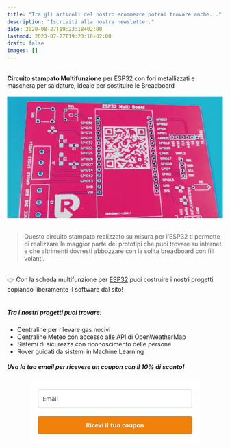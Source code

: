 ```yaml
---
title: "Tra gli articoli del nostro ecommerce potrai trovare anche..."
description: "Iscriviti alla nostra newsletter."
date: 2020-08-27T19:23:18+02:00
lastmod: 2023-07-27T19:23:18+02:00
draft: false
images: []
---
```




</br>
<div class="alert alert-doks d-flexflex-shrink-1" role="alert">
<strong>Circuito stampato Multifunzione</strong> per ESP32 con fori metallizzati e maschera per saldature, ideale per sostituire le Breadboard
</div>

</br>

<img class="x figure-img img-fluid lazyload blur-up" width="800" alt="" src="images/101.png">
</br>
</br>

> Questo circuito stampato realizzato su misura per l’ESP32 ti permette di realizzare la maggior parte dei prototipi che puoi trovare su internet e che altrimenti dovresti abbozzare con la solita breadboard con fili volanti.

</br>

<div class="alert alert-doks d-flexflex-shrink-1" role="alert"> 👉 
Con la scheda multifunzione per <a href="https://www.robotdazero.it/tags/esp32/" target="_blank" rel="noopener">ESP32</a> puoi costruire i nostri progetti copiando liberamente il software dal sito!
</div>
</br>

##### Tra i nostri progetti puoi trovare:
- Centraline per rilevare gas nocivi
- Centraline Meteo con accesso alle API di OpenWeatherMap 
- Sistemi di sicurezza con riconoscimento delle persone
- Rover guidati da sistemi in Machine Learning

##### Usa la tua email per ricevere un coupon con il 10% di sconto!




<style type="text/css">
  @import url(https://assets.mlcdn.com/fonts.css?version=1688033);
</style>
<style type="text/css">
  .ml-form-embedSubmitLoad{display:inline-block;width:20px;height:20px}.g-recaptcha{transform:scale(1);-webkit-transform:scale(1);transform-origin:0 0;-webkit-transform-origin:0 0}.sr-only{position:absolute;width:1px;height:1px;padding:0;margin:-1px;overflow:hidden;clip:rect(0,0,0,0);border:0}.ml-form-embedSubmitLoad:after{content:" ";display:block;width:11px;height:11px;margin:1px;border-radius:50%;border:4px solid #fff;border-color:#fff #fff #fff transparent;animation:ml-form-embedSubmitLoad 1.2s linear infinite}@keyframes ml-form-embedSubmitLoad{0%{transform:rotate(0)}100%{transform:rotate(360deg)}}#mlb2-5825676.ml-form-embedContainer{box-sizing:border-box;display:table;margin:0 auto;position:static;width:100%!important}#mlb2-5825676.ml-form-embedContainer button,#mlb2-5825676.ml-form-embedContainer h4,#mlb2-5825676.ml-form-embedContainer p,#mlb2-5825676.ml-form-embedContainer span{text-transform:none!important;letter-spacing:normal!important}#mlb2-5825676.ml-form-embedContainer .ml-form-embedWrapper{background-color:#fff;border-width:0;border-color:transparent;border-radius:4px;border-style:solid;box-sizing:border-box;display:inline-block!important;margin:0;padding:0;position:relative}#mlb2-5825676.ml-form-embedContainer .ml-form-embedWrapper.embedDefault,#mlb2-5825676.ml-form-embedContainer .ml-form-embedWrapper.embedPopup{width:400px}#mlb2-5825676.ml-form-embedContainer .ml-form-embedWrapper.embedForm{max-width:400px;width:100%}#mlb2-5825676.ml-form-embedContainer .ml-form-align-left{text-align:left}#mlb2-5825676.ml-form-embedContainer .ml-form-align-center{text-align:center}#mlb2-5825676.ml-form-embedContainer .ml-form-align-default{display:table-cell!important;vertical-align:middle!important;text-align:center!important}#mlb2-5825676.ml-form-embedContainer .ml-form-align-right{text-align:right}#mlb2-5825676.ml-form-embedContainer .ml-form-embedWrapper .ml-form-embedHeader img{border-top-left-radius:4px;border-top-right-radius:4px;height:auto;margin:0 auto!important;max-width:100%;width:undefinedpx}#mlb2-5825676.ml-form-embedContainer .ml-form-embedWrapper .ml-form-embedBody,#mlb2-5825676.ml-form-embedContainer .ml-form-embedWrapper .ml-form-successBody{padding:20px 20px 0 20px}#mlb2-5825676.ml-form-embedContainer .ml-form-embedWrapper .ml-form-embedBody.ml-form-embedBodyHorizontal{padding-bottom:0}#mlb2-5825676.ml-form-embedContainer .ml-form-embedWrapper .ml-form-embedBody .ml-form-embedContent,#mlb2-5825676.ml-form-embedContainer .ml-form-embedWrapper .ml-form-successBody .ml-form-successContent{text-align:left;margin:0 0 20px 0}#mlb2-5825676.ml-form-embedContainer .ml-form-embedWrapper .ml-form-embedBody .ml-form-embedContent h4,#mlb2-5825676.ml-form-embedContainer .ml-form-embedWrapper .ml-form-successBody .ml-form-successContent h4{color:#222;font-family:'Open Sans',Arial,Helvetica,sans-serif;font-size:30px;font-weight:700;margin:0 0 10px 0;text-align:left;word-break:break-word}#mlb2-5825676.ml-form-embedContainer .ml-form-embedWrapper .ml-form-embedBody .ml-form-embedContent p,#mlb2-5825676.ml-form-embedContainer .ml-form-embedWrapper .ml-form-successBody .ml-form-successContent p{color:#000;font-family:'Open Sans',Arial,Helvetica,sans-serif;font-size:14px;font-weight:400;line-height:20px;margin:0 0 10px 0;text-align:left}#mlb2-5825676.ml-form-embedContainer .ml-form-embedWrapper .ml-form-embedBody .ml-form-embedContent ol,#mlb2-5825676.ml-form-embedContainer .ml-form-embedWrapper .ml-form-embedBody .ml-form-embedContent ul,#mlb2-5825676.ml-form-embedContainer .ml-form-embedWrapper .ml-form-successBody .ml-form-successContent ol,#mlb2-5825676.ml-form-embedContainer .ml-form-embedWrapper .ml-form-successBody .ml-form-successContent ul{color:#000;font-family:'Open Sans',Arial,Helvetica,sans-serif;font-size:14px}#mlb2-5825676.ml-form-embedContainer .ml-form-embedWrapper .ml-form-embedBody .ml-form-embedContent ol ol,#mlb2-5825676.ml-form-embedContainer .ml-form-embedWrapper .ml-form-successBody .ml-form-successContent ol ol{list-style-type:lower-alpha}#mlb2-5825676.ml-form-embedContainer .ml-form-embedWrapper .ml-form-embedBody .ml-form-embedContent ol ol ol,#mlb2-5825676.ml-form-embedContainer .ml-form-embedWrapper .ml-form-successBody .ml-form-successContent ol ol ol{list-style-type:lower-roman}#mlb2-5825676.ml-form-embedContainer .ml-form-embedWrapper .ml-form-embedBody .ml-form-embedContent p a,#mlb2-5825676.ml-form-embedContainer .ml-form-embedWrapper .ml-form-successBody .ml-form-successContent p a{color:#000;text-decoration:underline}#mlb2-5825676.ml-form-embedContainer .ml-form-embedWrapper .ml-block-form .ml-field-group{text-align:left!important}#mlb2-5825676.ml-form-embedContainer .ml-form-embedWrapper .ml-block-form .ml-field-group label{margin-bottom:5px;color:#333;font-size:14px;font-family:'Open Sans',Arial,Helvetica,sans-serif;font-weight:700;font-style:normal;text-decoration:none;display:inline-block;line-height:20px}#mlb2-5825676.ml-form-embedContainer .ml-form-embedWrapper .ml-form-embedBody .ml-form-embedContent p:last-child,#mlb2-5825676.ml-form-embedContainer .ml-form-embedWrapper .ml-form-successBody .ml-form-successContent p:last-child{margin:0}#mlb2-5825676.ml-form-embedContainer .ml-form-embedWrapper .ml-form-embedBody form{margin:0;width:100%}#mlb2-5825676.ml-form-embedContainer .ml-form-embedWrapper .ml-form-embedBody .ml-form-checkboxRow,#mlb2-5825676.ml-form-embedContainer .ml-form-embedWrapper .ml-form-embedBody .ml-form-formContent{margin:0 0 20px 0;width:100%}#mlb2-5825676.ml-form-embedContainer .ml-form-embedWrapper .ml-form-embedBody .ml-form-checkboxRow{float:left}#mlb2-5825676.ml-form-embedContainer .ml-form-embedWrapper .ml-form-embedBody .ml-form-formContent.horozintalForm{margin:0;padding:0 0 20px 0;width:100%;height:auto;float:left}#mlb2-5825676.ml-form-embedContainer .ml-form-embedWrapper .ml-form-embedBody .ml-form-fieldRow{margin:0 0 10px 0;width:100%}#mlb2-5825676.ml-form-embedContainer .ml-form-embedWrapper .ml-form-embedBody .ml-form-fieldRow.ml-last-item{margin:0}#mlb2-5825676.ml-form-embedContainer .ml-form-embedWrapper .ml-form-embedBody .ml-form-fieldRow.ml-formfieldHorizintal{margin:0}#mlb2-5825676.ml-form-embedContainer .ml-form-embedWrapper .ml-form-embedBody .ml-form-fieldRow input{background-color:#fff!important;color:#333!important;border-color:#ccc;border-radius:4px!important;border-style:solid!important;border-width:1px!important;font-family:'Open Sans',Arial,Helvetica,sans-serif;font-size:14px!important;height:auto;line-height:21px!important;margin-bottom:0;margin-top:0;margin-left:0;margin-right:0;padding:10px 10px!important;width:100%!important;box-sizing:border-box!important;max-width:100%!important}#mlb2-5825676.ml-form-embedContainer .ml-form-embedWrapper .ml-form-embedBody .ml-form-fieldRow input::-webkit-input-placeholder,#mlb2-5825676.ml-form-embedContainer .ml-form-embedWrapper .ml-form-embedBody .ml-form-horizontalRow input::-webkit-input-placeholder{color:#333}#mlb2-5825676.ml-form-embedContainer .ml-form-embedWrapper .ml-form-embedBody .ml-form-fieldRow input::-moz-placeholder,#mlb2-5825676.ml-form-embedContainer .ml-form-embedWrapper .ml-form-embedBody .ml-form-horizontalRow input::-moz-placeholder{color:#333}#mlb2-5825676.ml-form-embedContainer .ml-form-embedWrapper .ml-form-embedBody .ml-form-fieldRow input:-ms-input-placeholder,#mlb2-5825676.ml-form-embedContainer .ml-form-embedWrapper .ml-form-embedBody .ml-form-horizontalRow input:-ms-input-placeholder{color:#333}#mlb2-5825676.ml-form-embedContainer .ml-form-embedWrapper .ml-form-embedBody .ml-form-fieldRow input:-moz-placeholder,#mlb2-5825676.ml-form-embedContainer .ml-form-embedWrapper .ml-form-embedBody .ml-form-horizontalRow input:-moz-placeholder{color:#333}#mlb2-5825676.ml-form-embedContainer .ml-form-embedWrapper .ml-form-embedBody .ml-form-fieldRow textarea,#mlb2-5825676.ml-form-embedContainer .ml-form-embedWrapper .ml-form-embedBody .ml-form-horizontalRow textarea{background-color:#fff!important;color:#333!important;border-color:#ccc;border-radius:4px!important;border-style:solid!important;border-width:1px!important;font-family:'Open Sans',Arial,Helvetica,sans-serif;font-size:14px!important;height:auto;line-height:21px!important;margin-bottom:0;margin-top:0;padding:10px 10px!important;width:100%!important;box-sizing:border-box!important;max-width:100%!important}#mlb2-5825676.ml-form-embedContainer .ml-form-embedWrapper .ml-form-embedBody .ml-form-checkboxRow .label-description::before,#mlb2-5825676.ml-form-embedContainer .ml-form-embedWrapper .ml-form-embedBody .ml-form-embedPermissions .ml-form-embedPermissionsOptionsCheckbox .label-description::before,#mlb2-5825676.ml-form-embedContainer .ml-form-embedWrapper .ml-form-embedBody .ml-form-fieldRow .custom-checkbox .custom-control-label::before,#mlb2-5825676.ml-form-embedContainer .ml-form-embedWrapper .ml-form-embedBody .ml-form-fieldRow .custom-radio .custom-control-label::before,#mlb2-5825676.ml-form-embedContainer .ml-form-embedWrapper .ml-form-embedBody .ml-form-horizontalRow .custom-checkbox .custom-control-label::before,#mlb2-5825676.ml-form-embedContainer .ml-form-embedWrapper .ml-form-embedBody .ml-form-horizontalRow .custom-radio .custom-control-label::before,#mlb2-5825676.ml-form-embedContainer .ml-form-embedWrapper .ml-form-embedBody .ml-form-interestGroupsRow .ml-form-interestGroupsRowCheckbox .label-description::before{border-color:#ccc!important;background-color:#fff!important}#mlb2-5825676.ml-form-embedContainer .ml-form-embedWrapper .ml-form-embedBody .ml-form-fieldRow input.custom-control-input[type=checkbox]{box-sizing:border-box;padding:0;position:absolute;z-index:-1;opacity:0;margin-top:5px;margin-left:-1.5rem;overflow:visible}#mlb2-5825676.ml-form-embedContainer .ml-form-embedWrapper .ml-form-embedBody .ml-form-checkboxRow .label-description::before,#mlb2-5825676.ml-form-embedContainer .ml-form-embedWrapper .ml-form-embedBody .ml-form-embedPermissions .ml-form-embedPermissionsOptionsCheckbox .label-description::before,#mlb2-5825676.ml-form-embedContainer .ml-form-embedWrapper .ml-form-embedBody .ml-form-fieldRow .custom-checkbox .custom-control-label::before,#mlb2-5825676.ml-form-embedContainer .ml-form-embedWrapper .ml-form-embedBody .ml-form-horizontalRow .custom-checkbox .custom-control-label::before,#mlb2-5825676.ml-form-embedContainer .ml-form-embedWrapper .ml-form-embedBody .ml-form-interestGroupsRow .ml-form-interestGroupsRowCheckbox .label-description::before{border-radius:4px!important}#mlb2-5825676.ml-form-embedContainer .ml-form-embedWrapper .ml-form-embedBody .ml-form-checkboxRow input[type=checkbox]:checked~.label-description::after,#mlb2-5825676.ml-form-embedContainer .ml-form-embedWrapper .ml-form-embedBody .ml-form-embedPermissions .ml-form-embedPermissionsOptionsCheckbox input[type=checkbox]:checked~.label-description::after,#mlb2-5825676.ml-form-embedContainer .ml-form-embedWrapper .ml-form-embedBody .ml-form-fieldRow .custom-checkbox .custom-control-input:checked~.custom-control-label::after,#mlb2-5825676.ml-form-embedContainer .ml-form-embedWrapper .ml-form-embedBody .ml-form-horizontalRow .custom-checkbox .custom-control-input:checked~.custom-control-label::after,#mlb2-5825676.ml-form-embedContainer .ml-form-embedWrapper .ml-form-embedBody .ml-form-interestGroupsRow .ml-form-interestGroupsRowCheckbox input[type=checkbox]:checked~.label-description::after{background-image:url("data:image/svg+xml,%3csvg xmlns='http://www.w3.org/2000/svg' viewBox='0 0 8 8'%3e%3cpath fill='%23fff' d='M6.564.75l-3.59 3.612-1.538-1.55L0 4.26 2.974 7.25 8 2.193z'/%3e%3c/svg%3e")}#mlb2-5825676.ml-form-embedContainer .ml-form-embedWrapper .ml-form-embedBody .ml-form-fieldRow .custom-radio .custom-control-input:checked~.custom-control-label::after{background-image:url("data:image/svg+xml,%3csvg xmlns='http://www.w3.org/2000/svg' viewBox='-4 -4 8 8'%3e%3ccircle r='3' fill='%23fff'/%3e%3c/svg%3e")}#mlb2-5825676.ml-form-embedContainer .ml-form-embedWrapper .ml-form-embedBody .ml-form-checkboxRow input[type=checkbox]:checked~.label-description::before,#mlb2-5825676.ml-form-embedContainer .ml-form-embedWrapper .ml-form-embedBody .ml-form-embedPermissions .ml-form-embedPermissionsOptionsCheckbox input[type=checkbox]:checked~.label-description::before,#mlb2-5825676.ml-form-embedContainer .ml-form-embedWrapper .ml-form-embedBody .ml-form-fieldRow .custom-checkbox .custom-control-input:checked~.custom-control-label::before,#mlb2-5825676.ml-form-embedContainer .ml-form-embedWrapper .ml-form-embedBody .ml-form-fieldRow .custom-radio .custom-control-input:checked~.custom-control-label::before,#mlb2-5825676.ml-form-embedContainer .ml-form-embedWrapper .ml-form-embedBody .ml-form-horizontalRow .custom-checkbox .custom-control-input:checked~.custom-control-label::before,#mlb2-5825676.ml-form-embedContainer .ml-form-embedWrapper .ml-form-embedBody .ml-form-horizontalRow .custom-radio .custom-control-input:checked~.custom-control-label::before,#mlb2-5825676.ml-form-embedContainer .ml-form-embedWrapper .ml-form-embedBody .ml-form-interestGroupsRow .ml-form-interestGroupsRowCheckbox input[type=checkbox]:checked~.label-description::before{border-color:#000!important;background-color:#000!important}#mlb2-5825676.ml-form-embedContainer .ml-form-embedWrapper .ml-form-embedBody .ml-form-fieldRow .custom-checkbox .custom-control-label::after,#mlb2-5825676.ml-form-embedContainer .ml-form-embedWrapper .ml-form-embedBody .ml-form-fieldRow .custom-checkbox .custom-control-label::before,#mlb2-5825676.ml-form-embedContainer .ml-form-embedWrapper .ml-form-embedBody .ml-form-fieldRow .custom-radio .custom-control-label::after,#mlb2-5825676.ml-form-embedContainer .ml-form-embedWrapper .ml-form-embedBody .ml-form-fieldRow .custom-radio .custom-control-label::before,#mlb2-5825676.ml-form-embedContainer .ml-form-embedWrapper .ml-form-embedBody .ml-form-horizontalRow .custom-checkbox .custom-control-label::after,#mlb2-5825676.ml-form-embedContainer .ml-form-embedWrapper .ml-form-embedBody .ml-form-horizontalRow .custom-checkbox .custom-control-label::before,#mlb2-5825676.ml-form-embedContainer .ml-form-embedWrapper .ml-form-embedBody .ml-form-horizontalRow .custom-radio .custom-control-label::after,#mlb2-5825676.ml-form-embedContainer .ml-form-embedWrapper .ml-form-embedBody .ml-form-horizontalRow .custom-radio .custom-control-label::before{top:2px;box-sizing:border-box}#mlb2-5825676.ml-form-embedContainer .ml-form-embedWrapper .ml-form-embedBody .ml-form-checkboxRow .label-description::after,#mlb2-5825676.ml-form-embedContainer .ml-form-embedWrapper .ml-form-embedBody .ml-form-checkboxRow .label-description::before,#mlb2-5825676.ml-form-embedContainer .ml-form-embedWrapper .ml-form-embedBody .ml-form-embedPermissions .ml-form-embedPermissionsOptionsCheckbox .label-description::after,#mlb2-5825676.ml-form-embedContainer .ml-form-embedWrapper .ml-form-embedBody .ml-form-embedPermissions .ml-form-embedPermissionsOptionsCheckbox .label-description::before{top:0!important;box-sizing:border-box!important}#mlb2-5825676.ml-form-embedContainer .ml-form-embedWrapper .ml-form-embedBody .ml-form-checkboxRow .label-description::after,#mlb2-5825676.ml-form-embedContainer .ml-form-embedWrapper .ml-form-embedBody .ml-form-checkboxRow .label-description::before{top:0!important;box-sizing:border-box!important}#mlb2-5825676.ml-form-embedContainer .ml-form-embedWrapper .ml-form-embedBody .ml-form-interestGroupsRow .ml-form-interestGroupsRowCheckbox .label-description::after{top:0!important;box-sizing:border-box!important;position:absolute;left:-1.5rem;display:block;width:1rem;height:1rem;content:""}#mlb2-5825676.ml-form-embedContainer .ml-form-embedWrapper .ml-form-embedBody .ml-form-interestGroupsRow .ml-form-interestGroupsRowCheckbox .label-description::before{top:0!important;box-sizing:border-box!important}#mlb2-5825676.ml-form-embedContainer .ml-form-embedWrapper .ml-form-embedBody .custom-control-label::before{position:absolute;top:4px;left:-1.5rem;display:block;width:16px;height:16px;pointer-events:none;content:"";background-color:#fff;border:#adb5bd solid 1px;border-radius:50%}#mlb2-5825676.ml-form-embedContainer .ml-form-embedWrapper .ml-form-embedBody .custom-control-label::after{position:absolute;top:2px!important;left:-1.5rem;display:block;width:1rem;height:1rem;content:""}#mlb2-5825676.ml-form-embedContainer .ml-form-embedWrapper .ml-form-embedBody .ml-form-checkboxRow .label-description::before,#mlb2-5825676.ml-form-embedContainer .ml-form-embedWrapper .ml-form-embedBody .ml-form-embedPermissions .ml-form-embedPermissionsOptionsCheckbox .label-description::before,#mlb2-5825676.ml-form-embedContainer .ml-form-embedWrapper .ml-form-embedBody .ml-form-interestGroupsRow .ml-form-interestGroupsRowCheckbox .label-description::before{position:absolute;top:4px;left:-1.5rem;display:block;width:16px;height:16px;pointer-events:none;content:"";background-color:#fff;border:#adb5bd solid 1px;border-radius:50%}#mlb2-5825676.ml-form-embedContainer .ml-form-embedWrapper .ml-form-embedBody .ml-form-embedPermissions .ml-form-embedPermissionsOptionsCheckbox .label-description::after{position:absolute;top:0!important;left:-1.5rem;display:block;width:1rem;height:1rem;content:""}#mlb2-5825676.ml-form-embedContainer .ml-form-embedWrapper .ml-form-embedBody .ml-form-checkboxRow .label-description::after{position:absolute;top:0!important;left:-1.5rem;display:block;width:1rem;height:1rem;content:""}#mlb2-5825676.ml-form-embedContainer .ml-form-embedWrapper .ml-form-embedBody .custom-radio .custom-control-label::after{background:no-repeat 50%/50% 50%}#mlb2-5825676.ml-form-embedContainer .ml-form-embedWrapper .ml-form-embedBody .custom-checkbox .custom-control-label::after,#mlb2-5825676.ml-form-embedContainer .ml-form-embedWrapper .ml-form-embedBody .ml-form-checkboxRow .label-description::after,#mlb2-5825676.ml-form-embedContainer .ml-form-embedWrapper .ml-form-embedBody .ml-form-embedPermissions .ml-form-embedPermissionsOptionsCheckbox .label-description::after,#mlb2-5825676.ml-form-embedContainer .ml-form-embedWrapper .ml-form-embedBody .ml-form-interestGroupsRow .ml-form-interestGroupsRowCheckbox .label-description::after{background:no-repeat 50%/50% 50%}#mlb2-5825676.ml-form-embedContainer .ml-form-embedWrapper .ml-form-embedBody .ml-form-fieldRow .custom-control,#mlb2-5825676.ml-form-embedContainer .ml-form-embedWrapper .ml-form-embedBody .ml-form-horizontalRow .custom-control{position:relative;display:block;min-height:1.5rem;padding-left:1.5rem}#mlb2-5825676.ml-form-embedContainer .ml-form-embedWrapper .ml-form-embedBody .ml-form-fieldRow .custom-checkbox .custom-control-input,#mlb2-5825676.ml-form-embedContainer .ml-form-embedWrapper .ml-form-embedBody .ml-form-fieldRow .custom-radio .custom-control-input,#mlb2-5825676.ml-form-embedContainer .ml-form-embedWrapper .ml-form-embedBody .ml-form-horizontalRow .custom-checkbox .custom-control-input,#mlb2-5825676.ml-form-embedContainer .ml-form-embedWrapper .ml-form-embedBody .ml-form-horizontalRow .custom-radio .custom-control-input{position:absolute;z-index:-1;opacity:0;box-sizing:border-box;padding:0}#mlb2-5825676.ml-form-embedContainer .ml-form-embedWrapper .ml-form-embedBody .ml-form-fieldRow .custom-checkbox .custom-control-label,#mlb2-5825676.ml-form-embedContainer .ml-form-embedWrapper .ml-form-embedBody .ml-form-fieldRow .custom-radio .custom-control-label,#mlb2-5825676.ml-form-embedContainer .ml-form-embedWrapper .ml-form-embedBody .ml-form-horizontalRow .custom-checkbox .custom-control-label,#mlb2-5825676.ml-form-embedContainer .ml-form-embedWrapper .ml-form-embedBody .ml-form-horizontalRow .custom-radio .custom-control-label{color:#000;font-size:12px!important;font-family:'Open Sans',Arial,Helvetica,sans-serif;line-height:22px;margin-bottom:0;position:relative;vertical-align:top;font-style:normal;font-weight:700}#mlb2-5825676.ml-form-embedContainer .ml-form-embedWrapper .ml-form-embedBody .ml-form-fieldRow .custom-select,#mlb2-5825676.ml-form-embedContainer .ml-form-embedWrapper .ml-form-embedBody .ml-form-horizontalRow .custom-select{background-color:#fff!important;color:#333!important;border-color:#ccc;border-radius:4px!important;border-style:solid!important;border-width:1px!important;font-family:'Open Sans',Arial,Helvetica,sans-serif;font-size:14px!important;line-height:20px!important;margin-bottom:0;margin-top:0;padding:10px 28px 10px 12px!important;width:100%!important;box-sizing:border-box!important;max-width:100%!important;height:auto;display:inline-block;vertical-align:middle;background:url(https://assets.mlcdn.com/ml/images/default/dropdown.svg) no-repeat right .75rem center/8px 10px;-webkit-appearance:none;-moz-appearance:none;appearance:none}#mlb2-5825676.ml-form-embedContainer .ml-form-embedWrapper .ml-form-embedBody .ml-form-horizontalRow{height:auto;width:100%;float:left}.ml-form-formContent.horozintalForm .ml-form-horizontalRow .ml-input-horizontal{width:70%;float:left}.ml-form-formContent.horozintalForm .ml-form-horizontalRow .ml-button-horizontal{width:30%;float:left}.ml-form-formContent.horozintalForm .ml-form-horizontalRow .ml-button-horizontal.labelsOn{padding-top:25px}.ml-form-formContent.horozintalForm .ml-form-horizontalRow .horizontal-fields{box-sizing:border-box;float:left;padding-right:10px}#mlb2-5825676.ml-form-embedContainer .ml-form-embedWrapper .ml-form-embedBody .ml-form-horizontalRow input{background-color:#fff;color:#333;border-color:#ccc;border-radius:4px;border-style:solid;border-width:1px;font-family:'Open Sans',Arial,Helvetica,sans-serif;font-size:14px;line-height:20px;margin-bottom:0;margin-top:0;padding:10px 10px;width:100%;box-sizing:border-box;overflow-y:initial}#mlb2-5825676.ml-form-embedContainer .ml-form-embedWrapper .ml-form-embedBody .ml-form-horizontalRow button{background-color:#f0820b!important;border-color:#f0820b;border-style:solid;border-width:1px;border-radius:4px;box-shadow:none;color:#fff!important;cursor:pointer;font-family:'Open Sans',Arial,Helvetica,sans-serif;font-size:14px!important;font-weight:700;line-height:20px;margin:0!important;padding:10px!important;width:100%;height:auto}#mlb2-5825676.ml-form-embedContainer .ml-form-embedWrapper .ml-form-embedBody .ml-form-horizontalRow button:hover{background-color:#f39c12!important;border-color:#f39c12!important}#mlb2-5825676.ml-form-embedContainer .ml-form-embedWrapper .ml-form-embedBody .ml-form-checkboxRow input[type=checkbox]{box-sizing:border-box;padding:0;position:absolute;z-index:-1;opacity:0;margin-top:5px;margin-left:-1.5rem;overflow:visible}#mlb2-5825676.ml-form-embedContainer .ml-form-embedWrapper .ml-form-embedBody .ml-form-checkboxRow .label-description{color:#000;display:block;font-family:'Open Sans',Arial,Helvetica,sans-serif;font-size:12px;text-align:left;margin-bottom:0;position:relative;vertical-align:top}#mlb2-5825676.ml-form-embedContainer .ml-form-embedWrapper .ml-form-embedBody .ml-form-checkboxRow label{font-weight:400;margin:0;padding:0;position:relative;display:block;min-height:24px;padding-left:24px}#mlb2-5825676.ml-form-embedContainer .ml-form-embedWrapper .ml-form-embedBody .ml-form-checkboxRow label a{color:#000;text-decoration:underline}#mlb2-5825676.ml-form-embedContainer .ml-form-embedWrapper .ml-form-embedBody .ml-form-checkboxRow label p{color:#000!important;font-family:'Open Sans',Arial,Helvetica,sans-serif!important;font-size:12px!important;font-weight:400!important;line-height:18px!important;padding:0!important;margin:0 5px 0 0!important}#mlb2-5825676.ml-form-embedContainer .ml-form-embedWrapper .ml-form-embedBody .ml-form-checkboxRow label p:last-child{margin:0}#mlb2-5825676.ml-form-embedContainer .ml-form-embedWrapper .ml-form-embedBody .ml-form-embedSubmit{margin:0 0 20px 0;float:left;width:100%}#mlb2-5825676.ml-form-embedContainer .ml-form-embedWrapper .ml-form-embedBody .ml-form-embedSubmit button{background-color:#f0820b!important;border:none!important;border-radius:4px!important;box-shadow:none!important;color:#fff!important;cursor:pointer;font-family:'Open Sans',Arial,Helvetica,sans-serif!important;font-size:14px!important;font-weight:700!important;line-height:21px!important;height:auto;padding:10px!important;width:100%!important;box-sizing:border-box!important}#mlb2-5825676.ml-form-embedContainer .ml-form-embedWrapper .ml-form-embedBody .ml-form-embedSubmit button.loading{display:none}#mlb2-5825676.ml-form-embedContainer .ml-form-embedWrapper .ml-form-embedBody .ml-form-embedSubmit button:hover{background-color:#f39c12!important}.ml-subscribe-close{width:30px;height:30px;background:url(https://assets.mlcdn.com/ml/images/default/modal_close.png) no-repeat;background-size:30px;cursor:pointer;margin-top:-10px;margin-right:-10px;position:absolute;top:0;right:0}.ml-error input,.ml-error select,.ml-error textarea{border-color:red!important}.ml-error .custom-checkbox-radio-list{border:1px solid red!important;border-radius:4px;padding:10px}.ml-error .label-description,.ml-error .label-description p,.ml-error .label-description p a,.ml-error label:first-child{color:red!important}#mlb2-5825676.ml-form-embedContainer .ml-form-embedWrapper .ml-form-embedBody .ml-form-checkboxRow.ml-error .label-description p,#mlb2-5825676.ml-form-embedContainer .ml-form-embedWrapper .ml-form-embedBody .ml-form-checkboxRow.ml-error .label-description p:first-letter{color:red!important}@media only screen and (max-width:400px){.ml-form-embedWrapper.embedDefault,.ml-form-embedWrapper.embedPopup{width:100%!important}.ml-form-formContent.horozintalForm{float:left!important}.ml-form-formContent.horozintalForm .ml-form-horizontalRow{height:auto!important;width:100%!important;float:left!important}.ml-form-formContent.horozintalForm .ml-form-horizontalRow .ml-input-horizontal{width:100%!important}.ml-form-formContent.horozintalForm .ml-form-horizontalRow .ml-input-horizontal>div{padding-right:0!important;padding-bottom:10px}.ml-form-formContent.horozintalForm .ml-button-horizontal{width:100%!important}.ml-form-formContent.horozintalForm .ml-button-horizontal.labelsOn{padding-top:0!important}}
</style>
<div id="mlb2-5825676" class="ml-form-embedContainer ml-subscribe-form ml-subscribe-form-5825676">
  <div class="ml-form-align-center">
    <div class="ml-form-embedWrapper embedForm">
      <div class="ml-form-embedBody ml-form-embedBodyDefault row-form">
        <div class="ml-form-embedContent" style="margin-bottom:0"></div>
        <form class="ml-block-form" action="https://static.mailerlite.com/webforms/submit/d5t0t4" data-code="d5t0t4" method="post" target="_blank">
          <div class="ml-form-formContent">
            <div class="ml-form-fieldRow ml-last-item">
              <div class="ml-field-group ml-field-email ml-validate-email ml-validate-required">
                <input aria-label="email" aria-required="true" type="email" class="form-control" data-inputmask="" name="fields[email]" placeholder="Email" autocomplete="email">
              </div>
            </div>
          </div>
          <input type="hidden" name="ml-submit" value="1">
          <div class="ml-form-embedSubmit">
            <button type="submit" class="primary">Ricevi il tuo coupon</button>
            <button disabled="disabled" style="display:none" type="button" class="loading"> <div class="ml-form-embedSubmitLoad"></div> <span class="sr-only">Loading...</span> </button>
          </div>
          <input type="hidden" name="anticsrf" value="true">
        </form>
      </div>
      <div class="ml-form-successBody row-success" style="display:none">
        <div class="ml-form-successContent">
          <h4>Grazie!</h4>
          <p>Ti sei iscritto con successo alla nostra lista newsletter.</p>
        </div>
      </div>
    </div>
  </div>
</div>
<script>
  function ml_webform_success_5825676(){try{window.top.location.href="https://www.robotdazero.it/thank-you/"}catch(o){window.location.href="https://www.robotdazero.it/thank-you/"}}
</script>
<img src="https://track.mailerlite.com/webforms/o/5825676/d5t0t4?v1688311472" width="1" height="1" style="max-width:1px;max-height:1px;visibility:hidden;padding:0;margin:0;display:block" alt="." border="0">
<script src="https://static.mailerlite.com/js/w/webforms.min.js?vd4de52e171e8eb9c47c0c20caf367ddf" type="text/javascript"></script>



<!--
<script async type="text/javascript" src="/js/vendor/klaviyo.js?company_id=V9Atnx"></script>
<div class="klaviyo-form-YjY5qD"></div>
-->
